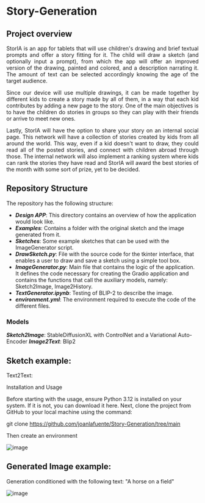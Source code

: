   
# Story-Generation

  
## Project overview

<div align="justify">  
StorIA is an app for tablets that will use children's drawing and brief textual prompts and offer a story fitting for it. The child will draw a sketch (and optionally input a prompt), from which the app will offer an improved version of the drawing, painted and colored, and a description narrating it. The amount of text can be selected accordingly knowing the age of the target audience. 

Since our device will use multiple drawings, it can be made together by different kids to create a story made by all of them, in a way that each kid contributes by adding a new page to the story. One of the main objectives is to have the children do stories in groups so they can play with their friends or arrive to meet new ones. 

Lastly, StorIA will have the option to share your story on an internal social page. This network will have a collection of stories created by kids from all around the world. This way, even if a kid doesn't want to draw, they could read all of the posted stories, and connect with children abroad through those. The internal network will also implement a ranking system where kids can rank the stories they have read and StorIA will award the best stories of the month with some sort of prize, yet to be decided.
</div>


## Repository Structure

The repository has the following structure:

- ***Design APP***: This directory contains an overview of how the application would look like.
- ***Examples***: Contains a folder with the original sketch and the image generated from it.
- ***Sketches***: Some example sketches that can be used with the ImageGenerator script.
- ***DrawSketch.py***: File with the source code for the tkinter interface, that enables a user to draw and save a sketch using a simple tool box.
- ***ImageGenerator.py***: Main file that contains the logic of the application. It defines the code necessary for creating the Gradio application and contains the functions that call the auxiliary models, namely: Sketch2Image, Image2History.
- ***TextGenerator.ipynb***: Testing of BLIP-2 to describe the image.
- ***environment.yml***: The environment required to execute the code of the different files.


### Models
***Sketch2Image***: StableDiffusionXL with ControlNet and a Variational Auto-Encoder
***Image2Text***: Blip2

## Sketch example:

Text2Text: 



Installation and Usage

Before starting with the usage, ensure Python 3.12 is installed on your system. If it is not, you can download it here. Next, clone the project from GitHub to your local machine using the command:

git clone https://github.com/joanlafuente/Story-Generation/tree/main

Then create an environment 


![image](https://github.com/joanlafuente/Story-Generation/blob/main/Examples/Example%201/sketch.png)

## Generated Image example:
Generation conditioned with the following text: "A horse on a field"

![image](https://github.com/joanlafuente/Story-Generation/blob/main/Examples/Example%201/gen_image.png)
